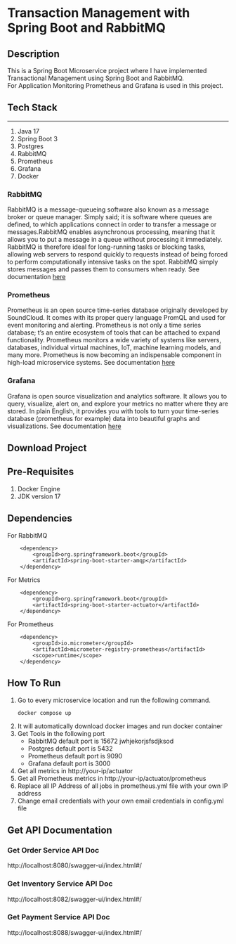 # Transaction Management with Spring Boot and RabbitMQ

## Description

This is a Spring Boot Microservice project where I have implemented Transactional Management using
Spring Boot and RabbitMQ.<br> For Application Monitoring Prometheus and Grafana is used in this
project.

## Tech Stack

---
1. Java 17
2. Spring Boot 3
3. Postgres
4. RabbitMQ
5. Prometheus
6. Grafana
7. Docker

### RabbitMQ
RabbitMQ is a message-queueing software also known as a message broker or queue
manager. Simply said; it is software where queues are defined, to which applications connect in
order to transfer a message or messages.RabbitMQ enables asynchronous processing, meaning that it allows you to put a message in a
queue without processing it immediately. RabbitMQ is therefore ideal for long-running tasks or
blocking tasks, allowing web servers to respond quickly to requests instead of being forced to
perform computationally intensive tasks on the spot. RabbitMQ simply stores messages and
passes them to consumers when ready. See documentation [here](https://www.rabbitmq.com/)
### Prometheus
Prometheus is an open source time-series database originally developed by SoundCloud.
It comes with its proper query language PromQL and used for event monitoring and alerting. Prometheus is not only a time series database;
t’s an entire ecosystem of tools that can be attached to expand functionality. Prometheus monitors a wide variety of systems like
servers, databases, individual virtual machines, IoT, machine learning models, and many more.
Prometheus is now becoming an indispensable component in high-load microservice systems. See documentation [here](https://prometheus.io/)
### Grafana
Grafana is open source visualization and analytics software.
It allows you to query, visualize, alert on, and explore your metrics no matter where they are stored.
In plain English, it provides you with tools to turn your time-series database (prometheus for example) data into beautiful graphs and visualizations.
See documentation [here](https://grafana.com/)

## Download Project

## Pre-Requisites

1. Docker Engine
2. JDK version 17

## Dependencies
For RabbitMQ
```maven
    <dependency>
        <groupId>org.springframework.boot</groupId>
        <artifactId>spring-boot-starter-amqp</artifactId>
    </dependency>
```

For Metrics
```maven
    <dependency>
        <groupId>org.springframework.boot</groupId>
        <artifactId>spring-boot-starter-actuator</artifactId>
    </dependency>
```

For Prometheus
```maven
    <dependency>
        <groupId>io.micrometer</groupId>
        <artifactId>micrometer-registry-prometheus</artifactId>
        <scope>runtime</scope>
    </dependency>
```

## How To Run

1. Go to every microservice location and run the following command.
    ```gitexclude
    docker compose up
    ```
2. It will automatically download docker images and run docker container
3. Get Tools in the following port
   * RabbitMQ default port is 15672 jwhjekorjsfsdjksod
   * Postgres default port is 5432
   * Prometheus default port is 9090
   * Grafana  default port is 3000
4. Get all metrics in http://your-ip/actuator
5. Get all Prometheus metrics in http://your-ip/actuator/prometheus
6. Replace all IP Address of all jobs in prometheus.yml file with your own IP address
7. Change email credentials with your own email credentials in config.yml file

## Get API Documentation

### Get Order Service API Doc

http://localhost:8080/swagger-ui/index.html#/

### Get Inventory Service API Doc

http://localhost:8082/swagger-ui/index.html#/

### Get Payment Service API Doc

http://localhost:8088/swagger-ui/index.html#/

